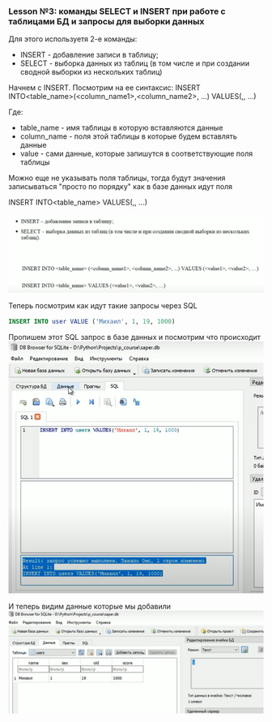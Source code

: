 ### Lesson №3: команды SELECT и INSERT при работе с таблицами БД и запросы для выборки данных

Для этого используетя 2-е команды:
 - INSERT - добавление записи в таблицу;
 - SELECT - выборка данных из таблиц (в том числе и при создании сводной выборки из нескольких таблиц)

Начнем с INSERT. Посмотрим на ее синтаксис:
INSERT INTO<table_name>(<column_name1>,<column_name2>, ...) VALUES(<value1>,<value2>, ...)

Где:
 - table_name - имя таблицы в которую вставляются данные
 - column_name - поля этой таблицы в которые будем вставлять данные
 - value - сами данные, которые запишутся в соответствующие поля таблицы
 
Можно еще не указывать поля таблицы, тогда будут значения записываться "просто по порядку" как в базе данных
идут поля

INSERT INTO<table_name> VALUES(<value1>,<value2>, ...)

![Команда INSERT](img/0003.png)

Теперь посмотрим как идут такие запросы через SQL 

```SQL
INSERT INTO user VALUE ('Михаил', 1, 19, 1000)
```
Пропишем этот SQL запрос в базе данных и посмотрим что происходит
![Команда INSERT](img/0004.png)

И теперь видим данные которые мы добавили 
![Команда INSERT](img/0005.png)


